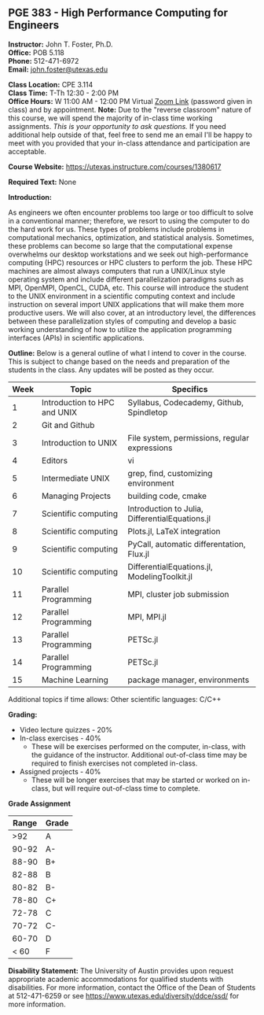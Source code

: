 <!--
.. title: Syllabus
.. slug: index
.. date: 2014-08-10 21:40:03 UTC-05:00
.. template: notitle.tmpl
.. description: PGE 383 - High Performance Computing syllabus page
-->

## PGE 383 - High Performance Computing for Engineers

**Instructor:** John T. Foster, Ph.D.  
**Office:** POB 5.118  
**Phone:** 512-471-6972  
**Email:** [john.foster@utexas.edu](mailto:john.foster@.utexas.edu)  

**Class Location:** CPE 3.114  
**Class Time:** T-Th 12:30 - 2:00 PM  
**Office Hours:** W 11:00 AM - 12:00 PM Virtual [Zoom Link](https://utexas.zoom.us/my/johntfoster) (password given in class)  and by appointment.  **Note:**  Due to the "reverse classroom" nature of this course, we will spend the majority of in-class time working assignments.  *This is your opportunity to ask questions.*  If you need additional help outside of that, feel free to send me an email I'll be happy to meet with you provided that your in-class attendance and participation are acceptable. 

**Course Website:** 
<https://utexas.instructure.com/courses/1380617>

**Required Text:** None

**Introduction:**

As engineers we often encounter problems too large or too difficult to solve in a conventional manner; therefore, we resort to using the computer to do the hard work for us. These types of problems include problems in computational mechanics, optimization, and statistical analysis. Sometimes, these problems can become so large that the computational expense overwhelms our desktop workstations and we seek out high-performance computing (HPC) resources or HPC clusters to perform the job. These HPC machines are almost always computers that run a UNIX/Linux style operating system and include different parallelization paradigms such as MPI, OpenMPI, OpenCL, CUDA, etc. This course will introduce the student to the UNIX environment in a scientific computing context and include instruction on several import UNIX applications that will make them more productive users. We will also cover, at an introductory level, the differences between these parallelization styles of computing and develop a basic working understanding of how to utilize the application programming interfaces (APIs) in scientific applications.

**Outline:** Below is a general outline of what I intend to cover in the course.  This is subject to change based on the needs and preparation of the students in the class.  Any updates will be posted as they occur.  


| Week | Topic | Specifics |
|------|-------|-----------|
| 1    | Introduction to HPC and UNIX | Syllabus, Codecademy, Github, Spindletop |
| 2    | Git and Github |  |
| 3    | Introduction to UNIX | File system, permissions, regular expressions |
| 4    | Editors | vi |
| 5    | Intermediate UNIX | grep, find, customizing environment |
| 6    | Managing Projects | building code, cmake |
| 7    | Scientific computing | Introduction to Julia, DifferentialEquations.jl | 
| 8    | Scientific computing | Plots.jl, LaTeX integration |
| 9    | Scientific computing | PyCall, automatic differentation, Flux.jl |
| 10   | Scientific computing | DifferentialEquations.jl, ModelingToolkit.jl  |
| 11   | Parallel Programming | MPI, cluster job submission |
| 12   | Parallel Programming | MPI, MPI.jl |
| 13   | Parallel Programming | PETSc.jl |
| 14   | Parallel Programming | PETSc.jl |
| 15   | Machine Learning | package manager, environments |


Additional topics if time allows: Other scientific languages: C/C++

**Grading:**

 * Video lecture quizzes - 20%
 * In-class exercises - 40%
    * These will be exercises performed on the computer, in-class, with the guidance of the instructor. Additional out-of-class time may be required to finish exercises not completed in-class.
 * Assigned projects - 40%
    * These will be longer exercises that may be started or worked on in-class, but will require out-of-class time to complete.


**Grade Assignment**

|Range|Grade|
|-|-|
|>92| A  |
|90-92| A-  |
|88-90| B+  |
|82-88| B  |
|80-82| B-  |
|78-80| C+  |
|72-78| C  |
|70-72| C-  |
|60-70| D  |
|< 60| F  |  


**Disability Statement:** The University of Austin provides upon request appropriate academic accommodations for qualified students with disabilities. For more information, contact the Office of the Dean of Students at 512-471-6259 or see https://www.utexas.edu/diversity/ddce/ssd/ for more information.
